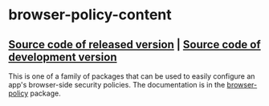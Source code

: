 # browser-policy-content
[Source code of released version](https://github.com/meteor/meteor/tree/master/packages/browser-policy-content) | [Source code of development version](https://github.com/meteor/meteor/tree/master/packages/browser-policy-content)
---

This is one of a family of packages that can be used to easily
configure an app's browser-side security policies. The documentation
is in the
[browser-policy](https://atmospherejs.com/meteor/browser-policy)
package.
